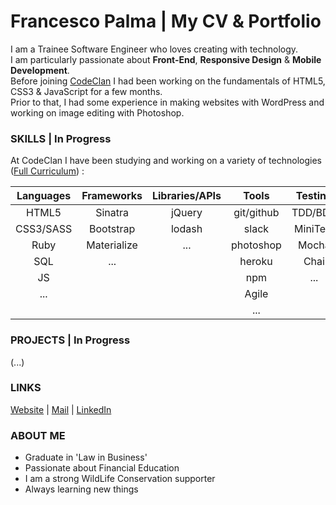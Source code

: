 # Francesco Palma | My CV & Portfolio 
  
I am a Trainee Software Engineer who loves creating with technology.  
I am particularly passionate about **Front-End**, **Responsive Design** & **Mobile Development**.  
Before joining [CodeClan](http://codeclan.com) I had been working on the fundamentals of HTML5, CSS3 & JavaScript for a few months.  
Prior to that, I had some experience in making websites with WordPress and working on image editing with Photoshop.

### SKILLS | In Progress

At CodeClan I have been studying and working on a variety of technologies ([Full Curriculum](https://github.com/FrancescoPalma/CodeClan---CX3)) :

| Languages | Frameworks  | Libraries/APIs | Tools     | Testing | Databases | Design        | Mobile |
|:---------:|:-----------:|:--------------:|:---------:|:-------:|:---------:|:-------------:|:------:|
|HTML5      |Sinatra      | jQuery         |git/github |TDD/BDD  |PostGreSQL |Photoshop      |...     |
|CSS3/SASS  |Bootstrap    | lodash         |slack      |MiniTest |    ...    |Fundamentals   |        |
|Ruby       |Materialize  | ...            |photoshop  |Mocha    |           |UX             |        |
|SQL        |...          |                |heroku     |Chai     |           |UI             |        |
|JS         |             |                |npm        |...      |           |Responsiveness |        |
|...        |             |                |Agile      |         |           |               |        |
|           |             |                |...        |         |           |               |        |

### PROJECTS | In Progress
  
(...)  
<!-- - [Example](URL) -->  
  
### LINKS

[Website](http://intermundi.it) | [Mail](mailto:fpfrancescopalma7@gmail.com) | [LinkedIn](https://it.linkedin.com/in/palmafrancesco)

### ABOUT ME
* Graduate in 'Law in Business'
* Passionate about Financial Education
* I am a strong WildLife Conservation supporter
* Always learning new things
